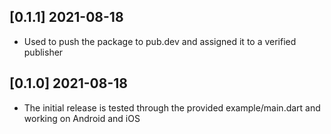 ## [0.1.1] 2021-08-18

* Used <dart pub publish> to push the package to pub.dev and assigned it to a verified publisher


## [0.1.0] 2021-08-18

* The initial release is tested through the provided example/main.dart and working on Android and iOS
